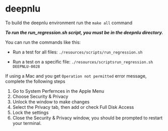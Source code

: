 ﻿# deepnlu

To build the deepnlu environment run the ```make all``` command






***To run the run_regression.sh script, you must be in the deepnlu directory.***


You can run the commands like this:

- Run a test for all files:
  ```./resources/scripts/run_regression.sh```

- Run a test on a specific file:
  ```./resources/scriptsrun_regression.sh DEEPNLU-0028```


If using a Mac and you get ```Operation not permitted``` error message, complete the following steps

1. Go to System Perfernces in the Apple Menu
2. Choose Security & Privacy
3. Unlock the window to make changes
3. Select the Privacy tab, then add or check Full Disk Access
4. Lock the settings
5. Close the Security & Privacy window, you should be prompted to restart your terminal. 
